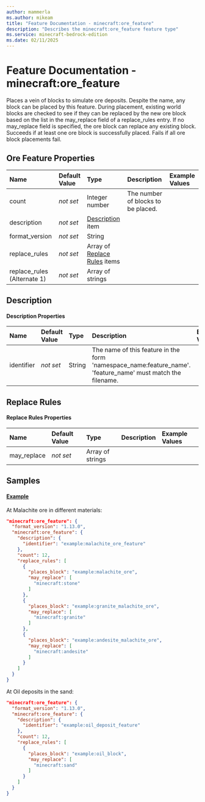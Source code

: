 ```yaml
---
author: mammerla
ms.author: mikeam
title: "Feature Documentation - minecraft:ore_feature"
description: "Describes the minecraft:ore_feature feature type"
ms.service: minecraft-bedrock-edition
ms.date: 02/11/2025 
---
```


# Feature Documentation - minecraft:ore_feature

Places a vein of blocks to simulate ore deposits. Despite the name, any block can be placed by this feature. During placement, existing world blocks are checked to see if they can be replaced by the new ore block based on the list in the may_replace field of a replace_rules entry. If no may_replace field is specified, the ore block can replace any existing block. Succeeds if at least one ore block is successfully placed. Fails if all ore block placements fail.


## Ore Feature Properties

|Name       |Default Value |Type |Description |Example Values |
|:----------|:-------------|:----|:-----------|:------------- |
| count | *not set* | Integer number | The number of blocks to be placed. |  | 
| description | *not set* | [Description](#description) item |  |  | 
| format_version | *not set* | String |  |  | 
| replace_rules | *not set* | Array of [Replace Rules](#replace-rules) items |  |  | 
| replace_rules (Alternate 1) | *not set* | Array of strings |  |  | 

## Description

#### Description Properties

|Name       |Default Value |Type |Description |Example Values |
|:----------|:-------------|:----|:-----------|:------------- |
| identifier | *not set* | String | The name of this feature in the form 'namespace_name:feature_name'. 'feature_name' must match the filename. |  | 

## Replace Rules

#### Replace Rules Properties

|Name       |Default Value |Type |Description |Example Values |
|:----------|:-------------|:----|:-----------|:------------- |
| may_replace | *not set* | Array of strings |  |  | 

## Samples

#### [Example](example)

At Malachite ore in different materials: 

```json
"minecraft:ore_feature": {
  "format_version": "1.13.0",
  "minecraft:ore_feature": {
    "description": {
      "identifier": "example:malachite_ore_feature"
    },
    "count": 12,
    "replace_rules": [
      {
        "places_block": "example:malachite_ore",
        "may_replace": [
          "minecraft:stone"
        ]
      },
      {
        "places_block": "example:granite_malachite_ore",
        "may_replace": [
          "minecraft:granite"
        ]
      },
      {
        "places_block": "example:andesite_malachite_ore",
        "may_replace": [
          "minecraft:andesite"
        ]
      }
    ]
  }
}
```

At Oil deposits in the sand: 

```json
"minecraft:ore_feature": {
  "format_version": "1.13.0",
  "minecraft:ore_feature": {
    "description": {
      "identifier": "example:oil_deposit_feature"
    },
    "count": 12,
    "replace_rules": [
      {
        "places_block": "example:oil_block",
        "may_replace": [
          "minecraft:sand"
        ]
      }
    ]
  }
}
```
